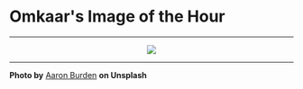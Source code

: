 # Omkaar's Image of the Hour

---

<div align="center">

<a href="https://unsplash.com/photos/golden-flowers-bloom-in-a-blurred-soft-focus-scene-SzCNPzALFAQ">
  <img src="https://images.unsplash.com/photo-1748871576298-732b1180b3c1?crop=entropy&cs=tinysrgb&fit=max&fm=jpg&ixid=M3w3NjA2Nzh8MHwxfHJhbmRvbXx8fHx8fHx8fDE3NTA4Mzg0MDB8&ixlib=rb-4.1.0&q=80&w=1080" style="max-width:100%; height:auto;">
</a>



</div>

---

**Photo by** [Aaron Burden](https://unsplash.com/@aaronburden) **on Unsplash**
